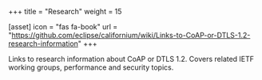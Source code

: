 +++
title = "Research"
weight = 15

[asset]
  icon = "fas fa-book"
  url = "https://github.com/eclipse/californium/wiki/Links-to-CoAP-or-DTLS-1.2-research-information"
+++

Links to research information about CoAP or DTLS 1.2. Covers related IETF working groups, performance and security topics.
